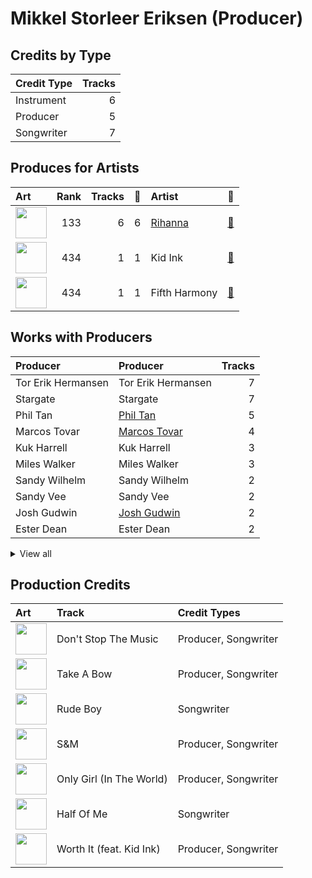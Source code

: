 # Mikkel Storleer Eriksen (Producer)

## Credits by Type

| Credit Type | Tracks |
|:---|---:|
| Instrument | 6 |
| Producer | 5 |
| Songwriter | 7 |

## Produces for Artists

| Art | Rank | Tracks | 💚 | Artist | 🔗 |
|:---|---:|---:|---:|:---|:---|
| <img src="https://i.scdn.co/image/ab6761610000e5eb99e4fca7c0b7cb166d915789" alt="" width="50" /> | 133 | 6 | 6 | [Rihanna](../../artists/rihanna/overview.md) | [🔗](https://open.spotify.com/artist/5pKCCKE2ajJHZ9KAiaK11H) |
| <img src="https://i.scdn.co/image/ab6761610000e5eb15a85a7957cac2c370e713ab" alt="" width="50" /> | 434 | 1 | 1 | Kid Ink | [🔗](https://open.spotify.com/artist/6KZDXtSj0SzGOV705nNeh3) |
| <img src="https://i.scdn.co/image/ab6761610000e5eb5acb3cb0a8b87d3952738b97" alt="" width="50" /> | 434 | 1 | 1 | Fifth Harmony | [🔗](https://open.spotify.com/artist/1l8Fu6IkuTP0U5QetQJ5Xt) |

## Works with Producers

| Producer | Producer | Tracks |
|:---|:---|---:|
| Tor Erik Hermansen | Tor Erik Hermansen | 7 |
| Stargate | Stargate | 7 |
| Phil Tan | [Phil Tan](../phil_tan/overview.md) | 5 |
| Marcos Tovar | [Marcos Tovar](../marcos_tovar/overview.md) | 4 |
| Kuk Harrell | Kuk Harrell | 3 |
| Miles Walker | Miles Walker | 3 |
| Sandy Wilhelm | Sandy Wilhelm | 2 |
| Sandy Vee | Sandy Vee | 2 |
| Josh Gudwin | [Josh Gudwin](../josh_gudwin/overview.md) | 2 |
| Ester Dean | Ester Dean | 2 |


<details>
<summary>View all</summary>

| Producer | Producer | Tracks |
|:---|:---|---:|
| Danny D | Danny D | 1 |
| Crystal Nicole | Crystal Nicole | 1 |
| Jaycen Joshua | Jaycen Joshua | 1 |
| Michael Jackson | [Michael Jackson](../michael_jackson/overview.md) | 1 |
| Rob Swire | Rob Swire | 1 |
| Frankie Storm | Frankie Storm | 1 |
| Al Hemberger | Al Hemberger | 1 |
| Shahid Khan | Shahid Khan | 1 |
| Priscilla Renea | Priscilla Renea | 1 |
| Veronika Bozeman | Veronika Bozeman | 1 |
| Ne-Yo | Ne-Yo | 1 |
| Mike Anderson | Mike Anderson | 1 |
| Emeli Sandé | Emeli Sandé (Sandé, Emeli) | 1 |
| Rihanna | Rihanna | 1 |
| Makeba | Makeba | 1 |
| Tim Blacksmith | Tim Blacksmith | 1 |
| Ori Kaplan | Ori Kaplan | 1 |
| Naughty Boy | Naughty Boy | 1 |
| Kevin Davis | Kevin Davis | 1 |

</details>


## Production Credits

| Art | Track | Credit Types |
|:---|:---|:---|
| <img src="https://i.scdn.co/image/ab67616d0000b273f9f27162ab1ed45b8d7a7e98" alt="" width="50" /> | Don't Stop The Music | Producer, Songwriter |
| <img src="https://i.scdn.co/image/ab67616d0000b273f9f27162ab1ed45b8d7a7e98" alt="" width="50" /> | Take A Bow | Producer, Songwriter |
| <img src="https://i.scdn.co/image/ab67616d0000b273ab647295c0c97446c1f1a3b5" alt="" width="50" /> | Rude Boy | Songwriter |
| <img src="https://i.scdn.co/image/ab67616d0000b273aa16162c83c19d587a3bfa45" alt="" width="50" /> | S&M | Producer, Songwriter |
| <img src="https://i.scdn.co/image/ab67616d0000b273aa16162c83c19d587a3bfa45" alt="" width="50" /> | Only Girl (In The World) | Producer, Songwriter |
| <img src="https://i.scdn.co/image/ab67616d0000b2730e6cedee56e37a9a65f2164d" alt="" width="50" /> | Half Of Me | Songwriter |
| <img src="https://i.scdn.co/image/ab67616d0000b2735bdd9e580fdda5e676a25e6a" alt="" width="50" /> | Worth It (feat. Kid Ink) | Producer, Songwriter |